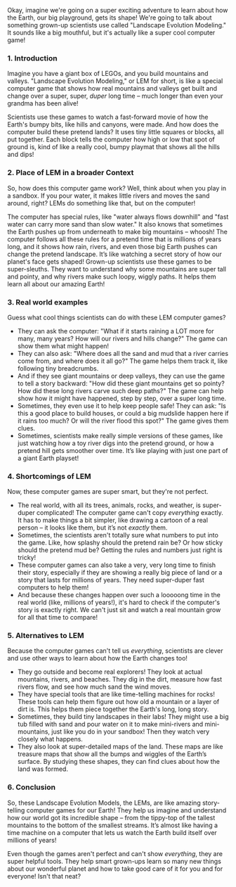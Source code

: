 Okay, imagine we're going on a super exciting adventure to learn about how the Earth, our big playground, gets its shape! We're going to talk about something grown-up scientists use called "Landscape Evolution Modeling." It sounds like a big mouthful, but it's actually like a super cool computer game!

### 1. Introduction

Imagine you have a giant box of LEGOs, and you build mountains and valleys. "Landscape Evolution Modeling," or LEM for short, is like a special computer game that shows how real mountains and valleys get built and change over a super, super, *duper* long time – much longer than even your grandma has been alive!

Scientists use these games to watch a fast-forward movie of how the Earth's bumpy bits, like hills and canyons, were made. And how does the computer build these pretend lands? It uses tiny little squares or blocks, all put together. Each block tells the computer how high or low that spot of ground is, kind of like a really cool, bumpy playmat that shows all the hills and dips!

### 2. Place of LEM in a broader Context

So, how does this computer game work? Well, think about when you play in a sandbox. If you pour water, it makes little rivers and moves the sand around, right? LEMs do something like that, but on the computer!

The computer has special rules, like "water always flows downhill" and "fast water can carry more sand than slow water." It also knows that sometimes the Earth pushes up from underneath to make big mountains – whoosh! The computer follows all these rules for a pretend time that is millions of years long, and it shows how rain, rivers, and even those big Earth pushes can change the pretend landscape. It’s like watching a secret story of how our planet's face gets shaped! Grown-up scientists use these games to be super-sleuths. They want to understand why some mountains are super tall and pointy, and why rivers make such loopy, wiggly paths. It helps them learn all about our amazing Earth!

### 3. Real world examples

Guess what cool things scientists can do with these LEM computer games?
*   They can ask the computer: "What if it starts raining a LOT more for many, many years? How will our rivers and hills change?" The game can show them what might happen!
*   They can also ask: "Where does all the sand and mud that a river carries come from, and where does it all go?" The game helps them track it, like following tiny breadcrumbs.
*   And if they see giant mountains or deep valleys, they can use the game to tell a story backward: "How did these giant mountains get so pointy? How did these long rivers carve such deep paths?" The game can help show how it might have happened, step by step, over a super long time.
*   Sometimes, they even use it to help keep people safe! They can ask: "Is this a good place to build houses, or could a big mudslide happen here if it rains too much? Or will the river flood this spot?" The game gives them clues.
*   Sometimes, scientists make really simple versions of these games, like just watching how a toy river digs into the pretend ground, or how a pretend hill gets smoother over time. It’s like playing with just one part of a giant Earth playset!

### 4. Shortcomings of LEM

Now, these computer games are super smart, but they're not perfect.
*   The real world, with all its trees, animals, rocks, and weather, is super-duper complicated! The computer game can't copy *everything* exactly. It has to make things a bit simpler, like drawing a cartoon of a real person – it looks like them, but it’s not *exactly* them.
*   Sometimes, the scientists aren't totally sure what numbers to put into the game. Like, how splashy should the pretend rain be? Or how sticky should the pretend mud be? Getting the rules and numbers just right is tricky!
*   These computer games can also take a very, very long time to finish their story, especially if they are showing a really big piece of land or a story that lasts for millions of years. They need super-duper fast computers to help them!
*   And because these changes happen over such a looooong time in the real world (like, millions of years!), it's hard to check if the computer's story is exactly right. We can't just sit and watch a real mountain grow for all that time to compare!

### 5. Alternatives to LEM

Because the computer games can't tell us *everything*, scientists are clever and use other ways to learn about how the Earth changes too!
*   They go outside and become real explorers! They look at actual mountains, rivers, and beaches. They dig in the dirt, measure how fast rivers flow, and see how much sand the wind moves.
*   They have special tools that are like time-telling machines for rocks! These tools can help them figure out how old a mountain or a layer of dirt is. This helps them piece together the Earth's long, long story.
*   Sometimes, they build tiny landscapes in their labs! They might use a big tub filled with sand and pour water on it to make mini-rivers and mini-mountains, just like you do in your sandbox! Then they watch very closely what happens.
*   They also look at super-detailed maps of the land. These maps are like treasure maps that show all the bumps and wiggles of the Earth’s surface. By studying these shapes, they can find clues about how the land was formed.

### 6. Conclusion

So, these Landscape Evolution Models, the LEMs, are like amazing story-telling computer games for our Earth! They help us imagine and understand how our world got its incredible shape – from the tippy-top of the tallest mountains to the bottom of the smallest streams. It’s almost like having a time machine on a computer that lets us watch the Earth build itself over millions of years!

Even though the games aren't perfect and can't show *everything*, they are super helpful tools. They help smart grown-ups learn so many new things about our wonderful planet and how to take good care of it for you and for everyone! Isn't that neat?